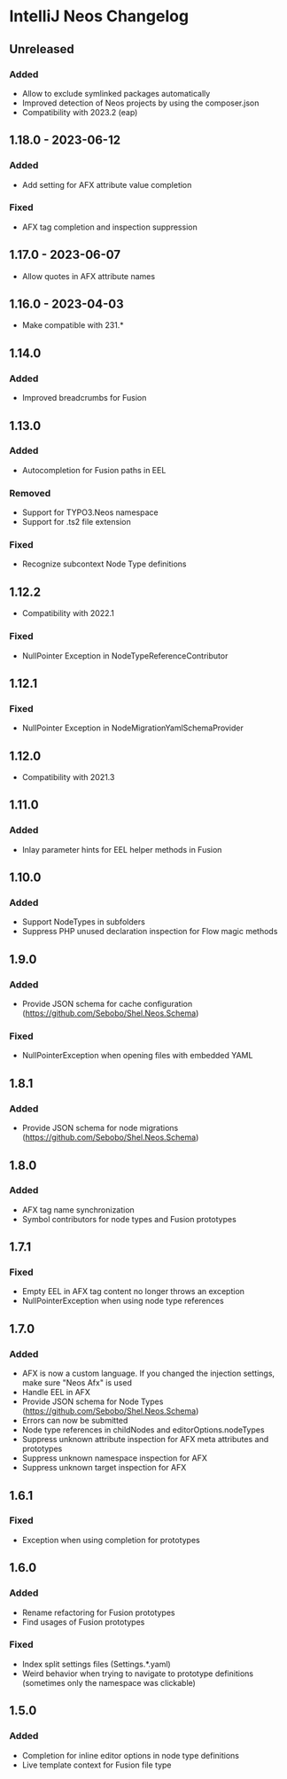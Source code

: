 <!-- Keep a Changelog guide -> https://keepachangelog.com -->

# IntelliJ Neos Changelog

## Unreleased

### Added
- Allow to exclude symlinked packages automatically
- Improved detection of Neos projects by using the composer.json
- Compatibility with 2023.2 (eap)

## 1.18.0 - 2023-06-12

### Added
- Add setting for AFX attribute value completion

### Fixed
- AFX tag completion and inspection suppression

## 1.17.0 - 2023-06-07
- Allow quotes in AFX attribute names

## 1.16.0 - 2023-04-03
- Make compatible with 231.*

## 1.14.0

### Added
- Improved breadcrumbs for Fusion

## 1.13.0

### Added
- Autocompletion for Fusion paths in EEL

### Removed
- Support for TYPO3.Neos namespace
- Support for .ts2 file extension

### Fixed
- Recognize subcontext Node Type definitions

## 1.12.2
- Compatibility with 2022.1

### Fixed
- NullPointer Exception in NodeTypeReferenceContributor

## 1.12.1

### Fixed
- NullPointer Exception in NodeMigrationYamlSchemaProvider

## 1.12.0
- Compatibility with 2021.3

## 1.11.0

### Added
- Inlay parameter hints for EEL helper methods in Fusion

## 1.10.0

### Added
- Support NodeTypes in subfolders
- Suppress PHP unused declaration inspection for Flow magic methods

## 1.9.0

### Added
- Provide JSON schema for cache configuration (https://github.com/Sebobo/Shel.Neos.Schema)

### Fixed
- NullPointerException when opening files with embedded YAML

## 1.8.1

### Added
- Provide JSON schema for node migrations (https://github.com/Sebobo/Shel.Neos.Schema)

## 1.8.0

### Added
- AFX tag name synchronization
- Symbol contributors for node types and Fusion prototypes

## 1.7.1

### Fixed
- Empty EEL in AFX tag content no longer throws an exception
- NullPointerException when using node type references

## 1.7.0

### Added
- AFX is now a custom language. If you changed the injection settings, make sure "Neos Afx" is used
- Handle EEL in AFX
- Provide JSON schema for Node Types (https://github.com/Sebobo/Shel.Neos.Schema)
- Errors can now be submitted
- Node type references in childNodes and editorOptions.nodeTypes
- Suppress unknown attribute inspection for AFX meta attributes and prototypes
- Suppress unknown namespace inspection for AFX
- Suppress unknown target inspection for AFX

## 1.6.1

### Fixed
- Exception when using completion for prototypes

## 1.6.0

### Added
- Rename refactoring for Fusion prototypes
- Find usages of Fusion prototypes

### Fixed
- Index split settings files (Settings.*.yaml)
- Weird behavior when trying to navigate to prototype definitions (sometimes only the namespace was clickable)

## 1.5.0

### Added
- Completion for inline editor options in node type definitions
- Live template context for Fusion file type
